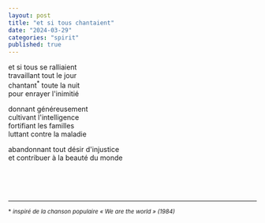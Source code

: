```yaml
---
layout: post
title: "et si tous chantaient"
date: "2024-03-29"
categories: "spirit"
published: true
---
```


et si tous se ralliaient  
travaillant tout le jour  
chantant<sup>*</sup> toute la nuit  
pour enrayer l'inimitié  

donnant généreusement  
cultivant l'intelligence  
fortifiant les familles  
luttant contre la maladie  

abandonnant tout désir d'injustice  
et contribuer à la beauté du monde  


<br/>
<br/>
<br/>


___
<sup>* *inspiré de la chanson populaire « We are the world » (1984)*</sup>
